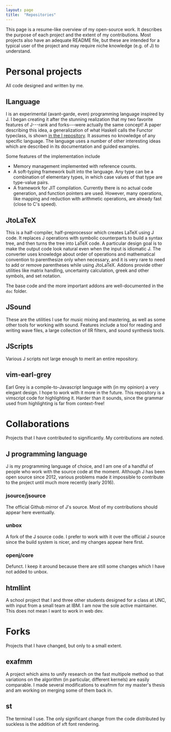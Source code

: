 ```yaml
---
layout: page
title:  "Repositories"
---
```


This page is a resume-like overview of my open-source work. It describes
the purpose of each project and the extent of my contributions. Most
projects also have an adequate README file, but these are intended for a
typical user of the project and may require niche knowledge (e.g. of J)
to understand.

# Personal projects

All code designed and written by me.

## ILanguage
I is an experimental (avant-garde, even) programming language inspired by
J. I began creating it after the stunning realization that my two favorite
features of J---rank and forks---were actually the same concept! A paper
describing this idea, a generalization of what Haskell calls the Functor
typeclass, is shown
[in the I repository](https://github.com/mlochbaum/ILanguage/blob/master/doc/BuiltInMapping/BuiltInMapping.pdf).
It assumes no knowledge of any specific language. The language uses a
number of other interesting ideas which are described in its documentation
and guided examples.

Some features of the implementation include

- Memory management implemented with reference counts.
- A soft-typing framework built into the language. Any type can be a
  combination of elementary types, in which case values of that type are
  type-value pairs.
- A framework for JIT compilation. Currently there is no actual code
  generation, and function pointers are used. However, many operations,
  like mapping and reduction with arithmetic operations, are already fast
  (close to C's speed).

## JtoLaTeX
This is a half-compiler, half-preprocessor which creates LaTeX using J
code. It replaces J operations with symbolic counterparts to build a
syntax tree, and then turns the tree into LaTeX code. A particular design
goal is to make the output code look natural even when the input is
idiomatic J. The converter uses knowledge about order of operations and
mathematical convention to parenthesize only when necessary, and it is
very rare to need to add or remove parentheses while using JtoLaTeX.
Addons provide other utilities like matrix handling, uncertainty
calculation, greek and other symbols, and set notation.

The base code and the more important addons are well-documented in the
`doc` folder.

## JSound
These are the utilities I use for music mixing and mastering, as well as
some other tools for working with sound. Features include a tool for
reading and writing wave files, a large collection of IIR filters, and
sound synthesis tools.

## JScripts
Various J scripts not large enough to merit an entire repository.

## vim-earl-grey
Earl Grey is a compile-to-Javascript language with (in my opinion) a very
elegant design. I hope to work with it more in the future. This repository
is a vimscript code for highlighting it. Harder than it sounds, since the
grammar used from highlighting is far from context-free!


# Collaborations

Projects that I have contributed to significantly. My contributions are
noted.

## J programming language
J is my programming language of choice, and I am one of a handful of
people who work with the source code at the moment. Although J has been
open source since 2012, various problems made it impossible to contribute
to the project until much more recently (early 2016).

### jsource/jsource
The official Github mirror of J's source. Most of my contributions should
appear here eventually.

### unbox
A fork of the J source code. I prefer to work with it over the official J
source since the build system is nicer, and my changes appear here first.

### openj/core
Defunct. I keep it around because there are still some changes which I
have not added to unbox.

## htmllint
A school project that I and three other students designed for a class at
UNC, with input from a small team at IBM. I am now the sole active
maintainer. This does not mean I want to work in web dev.


# Forks

Projects that I have changed, but only to a small extent.

## exafmm
A project which aims to unify research on the fast multipole method so
that variations on the algorithm (in particular, different kernels) are
easily comparable. I made several modifications to exafmm for my master's
thesis and am working on merging some of them back in.

## st
The terminal I use. The only significant change from the code distributed
by suckless is the addition of xft font rendering.
